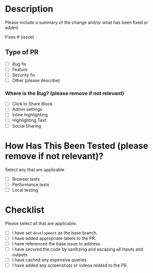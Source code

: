# Description

Please include a summary of the change and/or what has been fixed or added.

Fixes # (issue)

## Type of PR

- [ ] Bug fix
- [ ] Feature
- [ ] Security fix
- [ ] Other (please describe)

### Where is the Bug? (please remove if not relevant)

- [ ] Click to Share Block
- [ ] Admin settings
- [ ] Inline highlighting
- [ ] Highlighting Text
- [ ] Social Sharing

# How Has This Been Tested (please remove if not relevant)?

Select any that are applicable

- [ ] Browser tests
- [ ] Performance tests
- [ ] Local testing

# Checklist

Please select all that are applicable.

- [ ] I have set `development` as the base branch.
- [ ] I have added appropriate labels to the PR.
- [ ] I have referenced the base issue to address.
- [ ] I have secured the code by sanitizing and escaping all inputs and outputs
- [ ] I have cached any expensive queries
- [ ] I have added any screenshots or videos related to the PR.
